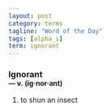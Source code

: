```yaml
---
layout: post
category: terms
tagline: "Word of the Day"
tags: [alpha_i]
term: ignorant
---
```


<h3>Ignorant<br/> <small>&mdash; v. (ig<span>&middot;</span>nor<span>&middot;</span>ant)</small></h3>
<p><ol>
<li>to shun an insect</li>
</ol></p>
